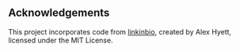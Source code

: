 

## Acknowledgements

This project incorporates code from [linkinbio](https://github.com/alexhyett/linkinbio/tree/main), created by Alex Hyett, licensed under the MIT License.
